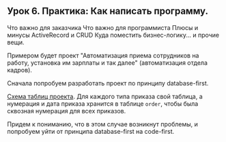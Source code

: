 ## Урок 6. Практика: Как написать программу.

Что важно для заказчика
Что важно для программиста
Плюсы и минусы ActiveRecord и CRUD
Куда поместить бизнес-логику... и прочие вещи.

Примером будет проект "Автоматизация приема сотрудников на работу, установка
им зарплаты и так далее" (автоматизация отдела кадров).

Сначала попробуем разработать проект по принципу database-first.

[Схема таблиц проекта](db_schema.md). Для каждого типа приказа свой таблица,
а нумерация и дата приказа хранится в таблице `order`, чтобы была сквозная
нумерация для всех приказов.

Придем к пониманию, что в этом случае возникнут проблемы, и попробуем уйти
от принципа database-first на code-first.
